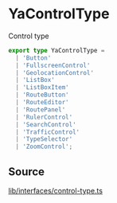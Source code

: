 # YaControlType

Control type

```ts
export type YaControlType =
  | 'Button'
  | 'FullscreenControl'
  | 'GeolocationControl'
  | 'ListBox'
  | 'ListBoxItem'
  | 'RouteButton'
  | 'RouteEditor'
  | 'RoutePanel'
  | 'RulerControl'
  | 'SearchControl'
  | 'TrafficControl'
  | 'TypeSelector'
  | 'ZoomControl';
```

## Source

[lib/interfaces/control-type.ts](https://github.com/ddubrava/angular8-yandex-maps/blob/master/projects/angular8-yandex-maps/src/lib/interfaces/control-type.ts)
